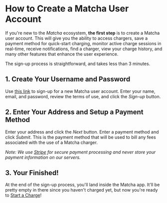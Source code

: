 # How to Create a Matcha User Account

If you're new to the _Matcha_ ecosystem, **the first step** is to create a Matcha user account. This will give you the ability to access chargers, save a payment method for quick-start charging, monitor active charge sessions in real-time, receive notifications, find a charger, view your charge history, and many other features that enhance the user experience. 

The sign-up process is straightforward, and takes less than 3 minutes. 

## 1. Create Your Username and Password

Use [this link](https://app.matchaelectric.com/signup) to sign-up for a new Matcha user account. Enter your name, email, and password, review the terms of use, and click the _Sign-up_ button.

## 2. Enter Your Address and Setup a Payment Method

Enter your address and click the _Next_ button. Enter a payment method and click _Submit_. This is the payment method that will be used to bill any fees associated with the use of a Matcha charger. 

_Note: We use [Stripe](https://stripe.com/) for secure payment processing and never store your payment information on our servers._

## 3. Your Finished! 

At the end of the sign-up process, you'll land inside the Matcha app. It'll be pretty empty in there since you haven't charged yet, but now you're ready to [Start a Charge](https://github.com/Matcha-Electric/manual/blob/main/start-a-charge.md)!
